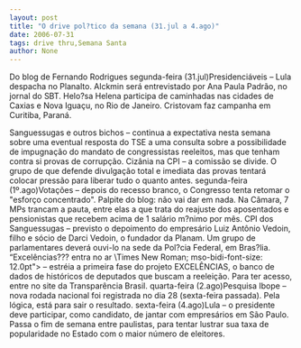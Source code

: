 ```yaml
---
layout: post
title: "O drive pol?tico da semana (31.jul a 4.ago)"
date: 2006-07-31
tags: drive thru,Semana Santa
author: None
---
```




Do blog de Fernando Rodrigues
segunda-feira (31.jul)Presidenciáveis – Lula despacha no Planalto. Alckmin será entrevistado por Ana Paula Padrão, no jornal do SBT. Helo?sa Helena participa de caminhadas nas cidades de Caxias e Nova Iguaçu, no Rio de Janeiro. Cristovam faz campanha em Curitiba, Paraná. 

Sanguessugas e outros bichos – continua a expectativa nesta semana sobre uma eventual resposta do TSE a uma consulta sobre a possibilidade de impugnação do mandato de congressistas reeleitos, mas que tenham contra si provas de corrupção.
Cizânia na CPI – a comissão se divide. O grupo de que defende divulgação total e imediata das provas tentará colocar pressão para liberar tudo o quanto antes.
segunda-feira (1º.ago)Votações – depois do recesso branco, o Congresso tenta retomar o \"esforço concentrado\". Palpite do blog: não vai dar em nada. Na Câmara, 7 MPs trancam a pauta, entre elas a que trata do reajuste dos aposentados e pensionistas que recebem acima de 1 salário m?nimo por mês.
CPI dos Sanguessugas – previsto o depoimento do empresário Luiz Antônio Vedoin, filho e sócio de Darci Vedoin, o fundador da Planam. Um grupo de parlamentares deverá ouvi-lo na sede da Pol?cia Federal, em Bras?lia.
“Excelências??? entra no ar
 \Times New Roman\; mso-bidi-font-size: 12.0pt\"> – estréia a primeira fase do projeto EXCELÊNCIAS, o banco de dados de históricos de deputados que buscam a reeleição. Para ter acesso, entre no site da Transparência Brasil.
quarta-feira (2.ago)Pesquisa Ibope – nova rodada nacional foi registrada no dia 28 (sexta-feira passada). Pela lógica, está para sair o resultado.
sexta-feira (4.ago)Lula – o presidente deve participar, como candidato, de jantar com empresários em São Paulo. Passa o fim de semana entre paulistas, para tentar lustrar sua taxa de popularidade no Estado com o maior número de eleitores. 